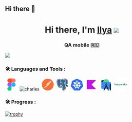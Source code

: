 ## Hi there 👋

<h1 align="center">Hi there, I'm <a href="https://t.me/chernyaev_i" target="_blank">Ilya</a> 
<img src="https://github.com/blackcater/blackcater/raw/main/images/Hi.gif" height="32"/></h1>
<h3 align="center">QA mobile 🇷🇺</h3>

<img src="https://user-images.githubusercontent.com/73097560/115834477-dbab4500-a447-11eb-908a-139a6edaec5c.gif">

### :hammer_and_wrench: Languages and Tools :
<div>
<img src="https://github.com/devicons/devicon/blob/master/icons/figma/figma-original.svg" title="figma" alt="figma" width="40" height="40"/>&nbsp;
<img src="https://github.com/simple-icons/simple-icons/blob/develop/icons/charles.svg" title="charles" alt="charles" width="40" height="40"/>&nbsp;
<img src="https://github.com/devicons/devicon/blob/master/icons/postman/postman-original.svg" title="postman" alt="postman" width="40" height="40"/>&nbsp;
<img src="https://github.com/devicons/devicon/blob/master/icons/postgresql/postgresql-original.svg" title="postgresql" alt="postgresql" width="40" height="40"/>&nbsp;
<img src="https://github.com/devicons/devicon/blob/master/icons/kubernetes/kubernetes-original.svg" title="kubernetes" alt="kubernetes" width="40" height="40"/>&nbsp;
<img src="https://github.com/devicons/devicon/blob/master/icons/kotlin/kotlin-plain.svg" title="Kotlin" alt="Kotlin" width="40" height="40"/>&nbsp;
<img src="https://github.com/devicons/devicon/blob/master/icons/androidstudio/androidstudio-original.svg" title="androidstudio" alt="androidstudio" width="40" height="40"/>&nbsp;
<img src="https://github.com/KasperskyLab/Kaspresso/blob/master/users/kaspersky.svg" title="Kaspresso" alt="Kaspresso" width="40" height="40"/>&nbsp;
</div>

### :hammer_and_wrench: Progress :

[![trophy](https://github-profile-trophy.vercel.app/?username=Plyshkaa&theme=onedark&no-bg=true&no-frame=true)](https://github.com/ryo-ma/github-profile-trophy)

